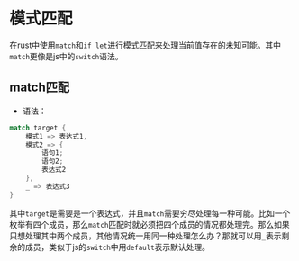 # 模式匹配
在rust中使用`match`和`if let`进行模式匹配来处理当前值存在的未知可能。其中`match`更像是js中的`switch`语法。

## match匹配
- 语法：
```rust
match target {
    模式1 => 表达式1,
    模式2 => {
        语句1;
        语句2;
        表达式2
    },
    _ => 表达式3
}
```
其中`target`是需要是一个表达式，并且`match`需要穷尽处理每一种可能。比如一个枚举有四个成员，那么`match`匹配时就必须把四个成员的情况都处理完。那么如果只想处理其中两个成员，其他情况统一用同一种处理怎么办？那就可以用`_`表示剩余的成员，类似于js的`switch`中用`default`表示默认处理。